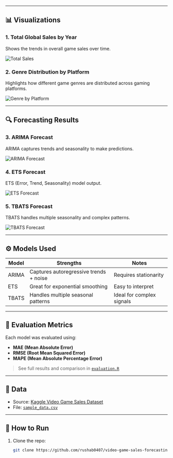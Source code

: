 
---

## 📊 Visualizations

### 1. Total Global Sales by Year
Shows the trends in overall game sales over time.

![Total Sales](docs/images/graph_page3_1.png)

### 2. Genre Distribution by Platform
Highlights how different game genres are distributed across gaming platforms.

![Genre by Platform](docs/images/graph_page3_2.jpeg)

---

## 🔍 Forecasting Results

### 3. ARIMA Forecast
ARIMA captures trends and seasonality to make predictions.

![ARIMA Forecast](docs/images/graph_page4_1.png)

### 4. ETS Forecast
ETS (Error, Trend, Seasonality) model output.

![ETS Forecast](docs/images/graph_page4_2.png)

### 5. TBATS Forecast
TBATS handles multiple seasonality and complex patterns.

![TBATS Forecast](docs/images/graph_page4_3.png)

---

## ⚙️ Models Used

| Model  | Strengths                                | Notes                       |
|--------|-------------------------------------------|-----------------------------|
| ARIMA  | Captures autoregressive trends + noise   | Requires stationarity       |
| ETS    | Great for exponential smoothing          | Easy to interpret           |
| TBATS  | Handles multiple seasonal patterns        | Ideal for complex signals   |

---

## 🧪 Evaluation Metrics

Each model was evaluated using:

- **MAE (Mean Absolute Error)**
- **RMSE (Root Mean Squared Error)**
- **MAPE (Mean Absolute Percentage Error)**

> See full results and comparison in [`evaluation.R`](scripts/evaluation.R)

---

## 📂 Data

- Source: [Kaggle Video Game Sales Dataset](https://www.kaggle.com/datasets/gregorut/videogame-sales-with-ratings)
- File: [`sample_data.csv`](sample_data.csv)

---

## 🚀 How to Run

1. Clone the repo:
   ```bash
   git clone https://github.com/rushab0407/video-game-sales-forecasting.git
